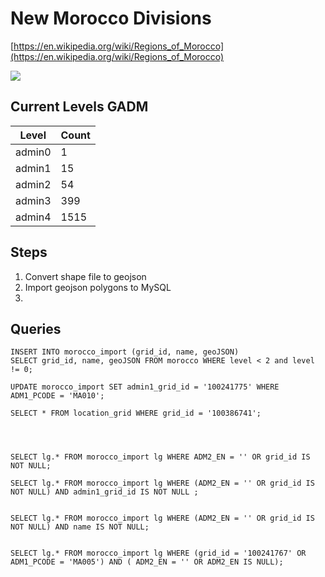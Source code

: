# New Morocco Divisions

[https://en.wikipedia.org/wiki/Regions_of_Morocco](https://en.wikipedia.org/wiki/Regions_of_Morocco)

![](new-divisions.png)

## Current Levels GADM
| Level | Count |
| --- | --- |
| admin0 | 1 |
| admin1 | 15 |
| admin2 | 54 |
| admin3 | 399 |
| admin4 | 1515 |

## Steps

1. Convert shape file to geojson
2. Import geojson polygons to MySQL
3. 



## Queries
```
INSERT INTO morocco_import (grid_id, name, geoJSON)
SELECT grid_id, name, geoJSON FROM morocco WHERE level < 2 and level != 0;

UPDATE morocco_import SET admin1_grid_id = '100241775' WHERE ADM1_PCODE = 'MA010';

SELECT * FROM location_grid WHERE grid_id = '100386741';




SELECT lg.* FROM morocco_import lg WHERE ADM2_EN = '' OR grid_id IS NOT NULL;

SELECT lg.* FROM morocco_import lg WHERE (ADM2_EN = '' OR grid_id IS NOT NULL) AND admin1_grid_id IS NOT NULL ;


SELECT lg.* FROM morocco_import lg WHERE (ADM2_EN = '' OR grid_id IS NOT NULL) AND name IS NOT NULL;


SELECT lg.* FROM morocco_import lg WHERE (grid_id = '100241767' OR ADM1_PCODE = 'MA005') AND ( ADM2_EN = '' OR ADM2_EN IS NULL);
```
